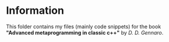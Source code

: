 # Information
This folder contains my files (mainly code snippets) for the book  **"Advanced metaprogramming in classic c++"** by *D. D. Gennaro*.
